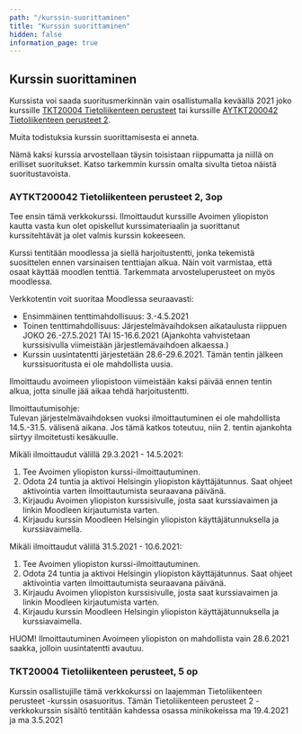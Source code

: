 ```yaml
---
path: "/kurssin-suorittaminen"
title: "Kurssin suorittaminen"
hidden: false
information_page: true
---
```


## Kurssin suorittaminen


Kurssista voi saada suoritusmerkinnän vain osallistumalla keväällä 2021 joko kurssille [TKT20004 Tietoliikenteen perusteet](https://studies.helsinki.fi/opintotarjonta/cur/hy-opt-cur-2021-6ee318ca-6ac2-4f0a-bb47-22a4295a8a93/Tietoliikenteen_perusteet) tai kurssille [AYTKT200042 Tietoliikenteen perusteet 2](https://studies.helsinki.fi/opintotarjonta/cur/hy-CUR-142141146/Avoin_yo_Tietoliikenteen_perusteet_2_kev%C3%A4t_2021).

Muita todistuksia kurssin suorittamisesta ei anneta.

Nämä kaksi kurssia arvostellaan täysin toisistaan riippumatta ja niillä on erilliset suoritukset. Katso tarkemmin kurssin omalta sivulta tietoa näistä suoritustavoista.

### AYTKT200042 Tietoliikenteen perusteet 2, 3op


Tee ensin tämä verkkokurssi. Ilmoittaudut kurssille Avoimen yliopiston kautta vasta kun olet opiskellut kurssimateriaalin ja suorittanut kurssitehtävät ja olet valmis kurssin kokeeseen.  

Kurssi tentitään moodlessa ja siellä harjoitustentti, jonka tekemistä suosittelen ennen varsinaisen tenttiajan alkua. Näin voit varmistaa, että osaat käyttää moodlen tenttiä. Tarkemmata arvosteluperusteet on myös moodlessa.

Verkkotentin voit suoritaa Moodlessa seuraavasti:
- Ensimmäinen tenttimahdollisuus: 3.-4.5.2021
- Toinen tenttimahdollisuus: Järjestelmävaihdoksen aikataulusta riippuen JOKO 26.-27.5.2021 TAI 15-16.6.2021 (Ajankohta vahvistetaan kurssisivulla viimeistään järjestlemävaihdoen alkaessa.)
- Kurssin uusintatentti järjestetään 28.6-29.6.2021. Tämän tentin jälkeen kurssisuoritusta ei ole mahdollista uusia.

Ilmoittaudu avoimeen yliopistoon viimeistään kaksi päivää ennen tentin alkua, jotta sinulle jää aikaa tehdä harjoitustentti.

Ilmoittautumisohje:  
Tulevan järjestelmävaihdoksen vuoksi ilmoittautuminen ei ole mahdollista 14.5.-31.5. välisenä aikana. Jos tämä katkos toteutuu, niin 2. tentin ajankohta siirtyy ilmoitetusti kesäkuulle.

Mikäli ilmoittaudut välillä 29.3.2021 - 14.5.2021: 
1.  Tee Avoimen yliopiston kurssi-ilmoittautuminen. 
2.  Odota 24 tuntia ja aktivoi Helsingin yliopiston käyttäjätunnus. Saat ohjeet aktivointia varten ilmoittautumista seuraavana päivänä. 
3.  Kirjaudu Avoimen yliopiston kurssisivulle, josta saat kurssiavaimen ja linkin Moodleen kirjautumista varten. 
4.  Kirjaudu kurssin Moodleen Helsingin yliopiston käyttäjätunnuksella ja kurssiavaimella. 


Mikäli ilmoittaudut välillä 31.5.2021 - 10.6.2021: 
1.  Tee Avoimen yliopiston kurssi-ilmoittautuminen. 
2.  Odota 24 tuntia ja aktivoi Helsingin yliopiston käyttäjätunnus. Saat ohjeet aktivointia varten ilmoittautumista seuraavana päivänä. 
3.  Kirjaudu Avoimen yliopiston kurssisivulle, josta saat kurssiavaimen ja linkin Moodleen kirjautumista varten. 
4.  Kirjaudu kurssin Moodleen Helsingin yliopiston käyttäjätunnuksella ja kurssiavaimella. 

HUOM! Ilmoittautuminen Avoimeen yliopiston on mahdollista vain 28.6.2021 saakka, jolloin uusintatentti avautuu. 


### TKT20004 Tietoliikenteen perusteet, 5 op

Kurssin osallistujille tämä verkkokurssi on laajemman Tietoliikenteen perusteet -kurssin osasuoritus. Tämän Tietoliikenteen perusteet 2 -verkkokurssin sisältö tentitään kahdessa osassa minikokeissa ma 19.4.2021 ja ma 3.5.2021



